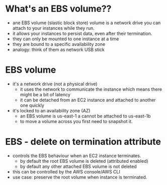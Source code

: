 # What's an EBS volume??

- ane EBS volume (slastic block store) volume is a network drive you can attach to your instances while they run.
- it allows your instances to persist data, even after their termination.
- they can only be mounted to one instance at a time
- they are bound to a specific availability zone
- analogy: think of them as network USB stick

# EBS volume
- it's a network drive (not a physical drive)
  - it uses the network to communicate the instance which means there might be a bit of latency
  - it can be detached from an EC2 instance and attached to another one quickly
- it's locked to an availability zone (AZ)
  - an EBS volume is us-east-1 a cannot be attached to us-east-1b
  - to move a volume across you first need to snapshot it.

# EBS - delete on termination attribute
- controls the EBS behaviour when an EC2 instance terminates.
  - by default the root EBS volume is deleted (attributed enabled)
  - by default any other attached EBS volume is not deleted
- this can be controlled by the AWS console/AWS CLI
- use case: preserve the root volume when instance is terminated.

